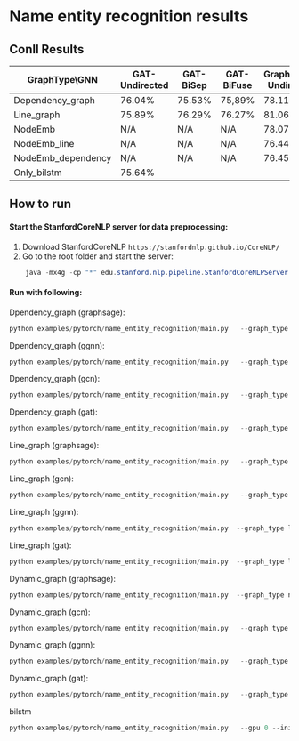 Name entity recognition results
============


Conll Results
-------

| GraphType\GNN  | GAT-Undirected   |  GAT-BiSep    | GAT-BiFuse   | GraphSAGE-Undirected   |  GraphSAGE-BiSep    | GraphSAGE-BiFuse   |  GGNN-Undirected   |  GGNN-BiSep    | GGNN-BiFuse   | GCN-Undirected   |  GCN-BiSep    | GCN-BiFuse   |
| ------------- |  -------------| ------------- |  -------------|  ------------- | ------------- |  -------------| ------------- | -------------  | ------------- | ------------- | -------------  | ------------- |  
| Dependency_graph     |76.04%|75.53%|75,89%|78.11%|77.53%  |77.55%|77.17%|77.05%|77.10%|77.66%|74.82%|76.03%|
| Line_graph        |75.89% |76.29%|76.27%|81.06%|79.35%|80.50%|76.13%|73.20%|75.75%|75.71%|75.63%|76.51%|
| NodeEmb | N/A  | N/A | N/A | 78.07% | 77.69% | 77.55%  |73.86%| 72.59%| 75.58% |75.33%|74.74%|74.87%|
| NodeEmb_line | N/A  | N/A | N/A | 76.44% |77.27%|76.23%  |74.39%|75.46%|75.23%  |75.29%|76.03%|75.13%|
| NodeEmb_dependency | N/A  | N/A | N/A |76.45%|78.21%  |79.58%|73.30%|72.39%|73.40%  |75.87%|74.02%|73.50%|
|Only_bilstm| 75.64%||||






How to run
----------

#### Start the StanfordCoreNLP server for data preprocessing:

1) Download StanfordCoreNLP `https://stanfordnlp.github.io/CoreNLP/`
2) Go to the root folder and start the server:

```java
    java -mx4g -cp "*" edu.stanford.nlp.pipeline.StanfordCoreNLPServer -port 9000 -timeout 15000
```


#### Run with following:


Dpendency_graph (graphsage):
```python
python examples/pytorch/name_entity_recognition/main.py   --graph_type dependency_graph --gpu 0 --init_hidden_size 400 --hidden_size 128  --lr 0.01 --batch_size 100 --gnn_type graphsage --direction_option undirected
```
Dpendency_graph (ggnn):
```python
python examples/pytorch/name_entity_recognition/main.py   --graph_type dependency_graph --gpu 0 --init_hidden_size 400 --hidden_size 128  --lr 0.01 --batch_size 100 --gnn_type ggnn --direction_option undirected
```
Dpendency_graph (gcn):
```python
python examples/pytorch/name_entity_recognition/main.py   --graph_type dependency_graph --gpu 0 --init_hidden_size 400 --hidden_size 128  --lr 0.001 --batch_size 100 --gnn_type gcn --direction_option undirected
```

Dpendency_graph (gat):
```python
python examples/pytorch/name_entity_recognition/main.py   --graph_type dependency_graph --gpu 0 --init_hidden_size 400 --hidden_size 128 2 --lr 0.001 --batch_size 100 --gnn_type gat --direction_option undirected 
```

Line_graph (graphsage):
```python
python examples/pytorch/name_entity_recognition/main.py   --graph_type line_graph --gpu 0 --init_hidden_size 400 --hidden_size 128  --lr 0.01 --batch_size 100 --gnn_type graphsage --direction_option undirected
```
Line_graph (gcn):
```python
python examples/pytorch/name_entity_recognition/main.py   --graph_type line_graph --gpu 0 --init_hidden_size 400 --hidden_size 128  --lr 0.001 --batch_size 100 --gnn_type gcn --direction_option undirected
```

Line_graph (ggnn):
```python
python examples/pytorch/name_entity_recognition/main.py  --graph_type line_graph --gpu 0 --init_hidden_size 400 --hidden_size 128  --lr 0.01 --batch_size 100 --gnn_type ggnn --direction_option undirected
```

Line_graph (gat):
```python
python examples/pytorch/name_entity_recognition/main.py  --graph_type line_graph --gpu 0 --init_hidden_size 400 --hidden_size 128 --lr 0.001 --batch_size 100 --gnn_type gat --direction_option undirected 
```

Dynamic_graph (graphsage):
```python
python examples/pytorch/name_entity_recognition/main.py  --graph_type node_emb --gpu 0 --init_hidden_size 400 --hidden_size 128  --lr 0.01 --batch_size 100 --gnn_type graphsage --direction_option undirected
```

Dynamic_graph (gcn):
```python
python examples/pytorch/name_entity_recognition/main.py   --graph_type node_emb --gpu 0 --init_hidden_size 400 --hidden_size 128  --lr 0.001 --batch_size 100 --gnn_type gcn --direction_option undirected
```

Dynamic_graph (ggnn):
```python
python examples/pytorch/name_entity_recognition/main.py   --graph_type node_emb --gpu 0 --init_hidden_size 400 --hidden_size 128  --lr 0.01 --batch_size 100 --gnn_type ggnn --direction_option undirected
```

Dynamic_graph (gat):
```python
python examples/pytorch/name_entity_recognition/main.py   --graph_type node_emb --gpu 0 --init_hidden_size 400 --hidden_size 128 2 --lr 0.001 --batch_size 100 --gnn_type gat --direction_option undirected 
```

bilstm
```python
python examples/pytorch/name_entity_recognition/main.py   --gpu 0 --init_hidden_size 400 --hidden_size 128  --lr 0.01 --batch_size 100 --use_gnn False
```


